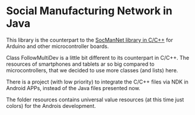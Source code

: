 # Social Manufacturing Network in Java
This library is the counterpart to the [SocManNet library in C/C++](https://github.com/RobertPatzke/homeautomation/tree/developer/libraries/SocManNet) for Arduino and other microcontroller boards.

Class FollowMultiDev is a little bit different to its counterpart in C/C++. The resources of smartphones and tablets ar so big compared to microcontrollers, that we decided to use more classes (and lists) here.

There is a project (with low priority) to integrate the C/C++ files via NDK in Android APPs, instead of the Java files presented now.

The folder resources contains universal value resources (at this time just colors) for the Androis development.

